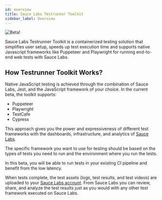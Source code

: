 ```yaml
---
id: overview
title: Sauce Labs Testrunner Toolkit                                  
sidebar_label: Overview
---
```

<img src="https://img.shields.io/badge/beta!-blue?style=for-the-badge" align="left" title="Beta!">
<br />

Sauce Labs Testrunner Toolkit is a containerized testing solution that simplifies user setup, speeds up test execution time and supports native Javascript frameworks like Puppeteer and Playwright for running end-to-end web tests with Sauce Labs.

## How Testrunner Toolkit Works?
Native JavaScript testing is achieved through the combination of Sauce Labs, Jest, and the
JavaScript framework of your choice. In the current beta, the toolkit supports:
 
* Puppeteer
* Playwright
* TestCafe
* Cypress

This approach gives you the power and expressiveness of different test frameworks with the dashboards, infrastructure, and analytics of [Sauce Labs](https://saucelabs.com/). 

The specific framework you want to use for testing should be based on the types of tests you
need to run and the environment where you run the tests. 

In this beta, you will be able to run tests in your existing CI pipeline and benefit from the low latency. 

When tests complete, the test assets (logs, test results, and test videos) are uploaded to your [Sauce Labs account](https://app.saucelabs.com). From Sauce Labs you can review, share, and analyze the test results just as you would with any other test framework executed on Sauce Labs.